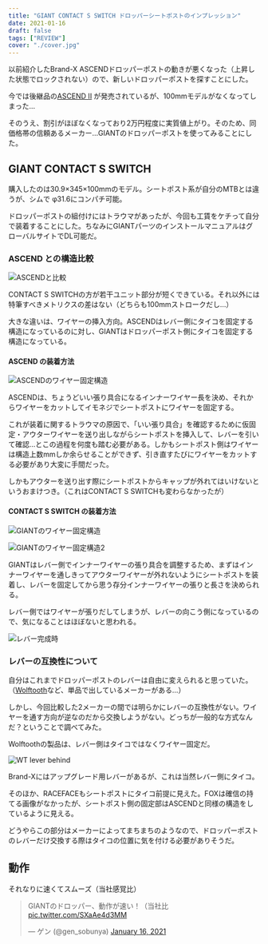 ```yaml
---
title: "GIANT CONTACT S SWITCH ドロッパーシートポストのインプレッション"
date: 2021-01-16
draft: false
tags: ["REVIEW"]
cover: "./cover.jpg"
---
```


以前紹介したBrand-X ASCENDドロッパーポストの動きが悪くなった（上昇した状態でロックされない）ので、新しいドロッパーポストを探すことにした。

<LinkBox url="https://blog.gensobunya.net/post/2017/04/goodmtbgears/" />

今では後継品の[ASCEND II](https://www.chainreactioncycles.com/jp/ja/brand-x-ascend-%E3%83%89%E3%83%AD%E3%83%83%E3%83%91%E3%83%BC%E3%82%B7%E3%83%BC%E3%83%88%E3%83%9D%E3%82%B9%E3%83%88-125-150mm-/rp-prod149024) が発売されているが、100mmモデルがなくなってしまった…

そのうえ、割引がほぼなくなっており2万円程度に実質値上がり。そのため、同価格帯の信頼あるメーカー…GIANTのドロッパーポストを使ってみることにした。

## GIANT CONTACT S SWITCH

<LinkBox url="https://www.giant.co.jp/giant21/acc_datail.php?p_id=A0002410" />

購入したのは30.9×345×100mmのモデル。シートポスト系が自分のMTBとは違うが、シムで φ31.6にコンパチ可能。

ドロッパーポストの組付けにはトラウマがあったが、今回も工賃をケチって自分で装着することにした。ちなみにGIANTパーツのインストールマニュアルはグローバルサイトでDL可能だ。

<LinkBox url="https://www.giant-bicycles.com/global/manuals" />

### ASCEND との構造比較

![ASCENDと比較](./compare.jpg)

CONTACT S SWITCHの方が若干ユニット部分が短くできている。それ以外には特筆すべきメトリクスの差はない（どちらも100mmストロークだし…）

大きな違いは、ワイヤーの挿入方向。ASCENDはレバー側にタイコを固定する構造になっているのに対し、GIANTはドロッパーポスト側にタイコを固定する構造になっている。

#### ASCEND の装着方法

![ASCENDのワイヤー固定構造](./brand-x.jpg)

ASCENDは、ちょうどいい張り具合になるインナーワイヤー長を決め、それからワイヤーをカットしてイモネジでシートポストにワイヤーを固定する。

これが装着に関するトラウマの原因で、「いい張り具合」を確認するために仮固定・アウターワイヤーを送り出しながらシートポストを挿入して、レバーを引いて確認…とこの過程を何度も踏む必要がある。しかもシートポスト側はワイヤーは構造上数mmしか余らせることができず、引き直すたびにワイヤーをカットする必要があり大変に手間だった。

しかもアウターを送り出す際にシートポストからキャップが外れてはいけないというおまけつき。（これはCONTACT S SWITCHも変わらなかったが）

#### CONTACT S SWITCH の装着方法

![GIANTのワイヤー固定構造](./switch_sys.jpg)

![GIANTのワイヤー固定構造2](./install.jpg)

GIANTはレバー側でインナーワイヤーの張り具合を調整するため、まずはインナーワイヤーを通しきってアウターワイヤーが外れないようにシートポストを装着し、レバーを固定してから思う存分インナーワイヤーの張りと長さを決められる。

レバー側ではワイヤーが張りだしてしまうが、レバーの向こう側になっているので、気になることはほぼないと思われる。

![レバー完成時](./lever.jpg)

### レバーの互換性について

自分はこれまでドロッパーポストのレバーは自由に変えられると思っていた。（[Wolftooth](https://www.chainreactioncycles.com/jp/ja/wolf-tooth-remote-light-action-dropper-lever/rp-prod192985)など、単品で出しているメーカーがある…）

しかし、今回比較した2メーカーの間では明らかにレバーの互換性がない。ワイヤーを通す方向が逆なのだから交換しようがない。どっちが一般的な方式なんだ？ということで調べてみた。

Wolftoothの製品は、レバー側はタイコではなくワイヤー固定だ。

<LinkBox url="https://www.chainreactioncycles.com/jp/ja/wolf-tooth-remote-light-action-dropper-lever/rp-prod192985" 
linkurl="https://ck.jp.ap.valuecommerce.com/servlet/referral?sid=3171302&pid=886701002&vc_url=https%3A%2F%2Fwww.chainreactioncycles.com%2Fjp%2Fja%2Fwolf-tooth-remote-light-action-%25E3%2583%2589%25E3%2583%25AD%25E3%2583%2583%25E3%2583%2591%25E3%2583%25BC%25E3%2583%25AC%25E3%2583%2590%25E3%2583%25BC%2Frp-prod192985%3Futm_source%3Dvaluecommerce%26utm_medium%3Daffiliates" />

![WT lever behind](./wt.png)

Brand-Xにはアップグレード用レバーがあるが、これは当然レバー側にタイコ。

<LinkBox url="https://www.chainreactioncycles.com/jp/ja/brand-x-ascend-%E3%83%AC%E3%83%90%E3%83%BC%E3%82%AD%E3%83%83%E3%83%88-v2-%E3%82%AE%E3%82%A2-x1-/rp-prod176215" 
linkurl="https://ck.jp.ap.valuecommerce.com/servlet/referral?sid=3171302&pid=886701002&vc_url=https%3A%2F%2Fwww.chainreactioncycles.com%2Fjp%2Fja%2Fbrand-x-ascend-%25E3%2583%25AC%25E3%2583%2590%25E3%2583%25BC%25E3%2582%25AD%25E3%2583%2583%25E3%2583%2588-v2-%25E3%2582%25AE%25E3%2582%25A2-x1-%2Frp-prod176215%3Futm_source%3Dvaluecommerce%26utm_medium%3Daffiliates" />

そのほか、RACEFACEもシートポストにタイコ前提に見えた。FOXは確信の持てる画像がなかったが、シートポスト側の固定部はASCENDと同様の構造をしているように見える。

どうやらこの部分はメーカーによってまちまちのようなので、ドロッパーポストのレバーだけ交換する際はタイコの位置に気を付ける必要がありそうだ。

## 動作

それなりに速くてスムーズ（当社感覚比）

<blockquote class="twitter-tweet" data-partner="tweetdeck"><p lang="ja" dir="ltr">GIANTのドロッパー、動作が速い！（当社比 <a href="https://t.co/SXaAe4d3MM">pic.twitter.com/SXaAe4d3MM</a></p>&mdash; ゲン (@gen_sobunya) <a href="https://twitter.com/gen_sobunya/status/1350366314703933442?ref_src=twsrc%5Etfw">January 16, 2021</a></blockquote>
